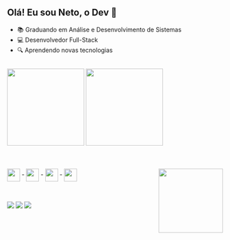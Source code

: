 ## Olá! Eu sou Neto, o Dev 👋

- 📚 Graduando em Análise e Desenvolvimento de Sistemas
- 💻 Desenvolvedor Full-Stack
- 🔍 Aprendendo novas tecnologias

##

<div>
  <a href="https://github.com/netoodev"></a>
  <img height="180em" src="https://github-readme-stats.vercel.app/api?username=netoodev&theme=dracula&show_icons=true&hide_border=true&count_private=true">
  <img height="180em" src="https://github-readme-stats.vercel.app/api/top-langs/?username=netoodev&theme=dracula&show_icons=true&hide_border=true&layout=compact"><br>
</div>

<div><br>
  <br><br><img width="30" align="center" src="https://cdn.jsdelivr.net/gh/devicons/devicon/icons/html5/html5-original.svg" /> -
  <img width="30" align="center" src="https://cdn.jsdelivr.net/gh/devicons/devicon/icons/css3/css3-original.svg" /> -
  <img width="30" align="center" src="https://cdn.jsdelivr.net/gh/devicons/devicon/icons/javascript/javascript-original.svg" /> -
  <img width="30" align="center" src="https://cdn.jsdelivr.net/gh/devicons/devicon/icons/python/python-original.svg" /> 
  <img width="150" align="right" src="https://cdn.discordapp.com/attachments/1118178250418573376/1143891239436042371/readme.gif" />
</div>

##

<div><br>
  <a href="https://instagram.com/netoodev" target="_blank"><img src="https://img.shields.io/badge/Instagram-E4405F?style=for-the-badge&logo=instagram&logoColor=white"></a>
  <a href="https://linkedin.com/in/netoodev" target="_blank"><img src="https://img.shields.io/badge/LinkedIn-0077B5?style=for-the-badge&logo=linkedin&logoColor=white"></a>
  <a href="mailto:netoodeveloper@gmail.com" target="_blank"><img src="https://img.shields.io/badge/Gmail-D14836?style=for-the-badge&logo=gmail&logoColor=white"></a>
</div>


